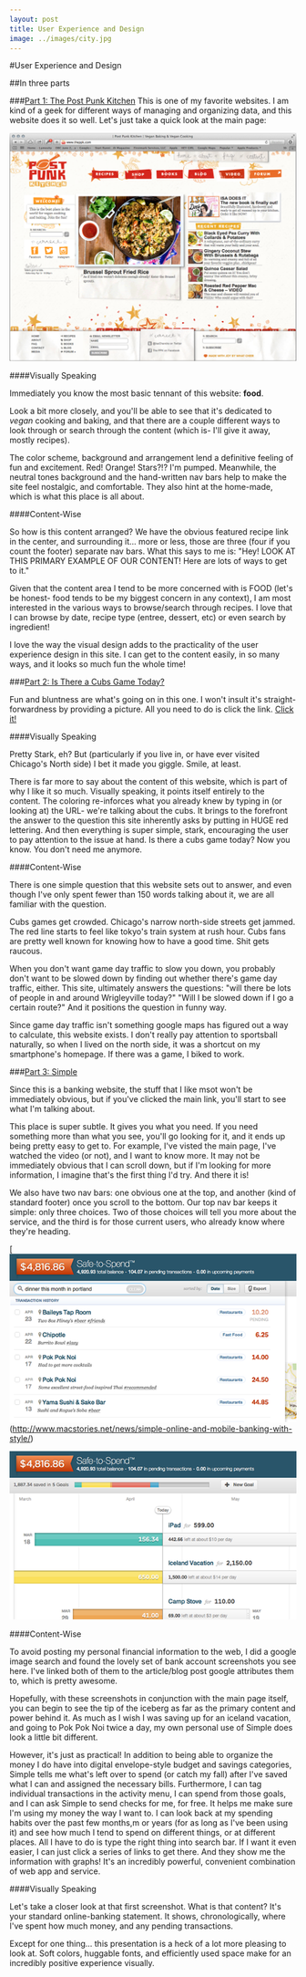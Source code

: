 ```yaml
---
layout: post
title: User Experience and Design
image: ../images/city.jpg 
---
```


#User Experience and Design

##In three parts


###[Part 1: The Post Punk Kitchen](http://www.theppk.com)
This is one of my favorite websites. I am kind of a geek for different ways of managing and organizing data, and this website does it so well. Let's just take a quick look at the main page:

[![image](/images/ppk.png)](http://www.theppk.com)

####Visually Speaking

Immediately you know the most basic tennant of this website: <strong>food</strong>.

Look a bit more closely, and you'll be able to see that it's dedicated to <em>vegan</em> cooking and baking, and that there are a couple different ways to look through or search through the content (which is- I'll give it away, mostly recipes).

The color scheme, background and arrangement lend a definitive feeling of fun and excitement. Red! Orange! Stars?!? I'm pumped. Meanwhile, the neutral tones background and the hand-written nav bars help to make the site feel nostalgic, and comfortable. They also hint at the home-made, which is what this place is all about.

####Content-Wise

So how is this content arranged? We have the obvious featured recipe link in the center, and surrounding it... more or less, those are three (four if you count the footer) separate nav bars. What this says to me is: "Hey! LOOK AT THIS PRIMARY EXAMPLE OF OUR CONTENT! Here are lots of ways to get to it."

Given that the content area I tend to be more concerned with is FOOD (let's be honest- food tends to be my biggest concern in any context), I am most interested in the various ways to browse/search through recipes. I love that I can browse by date, recipe type (entree, dessert, etc) or even search by ingredient!

I love the way the visual design adds to the practicality of the user experience design in this site. I can get to the content easily, in so many ways, and it looks so much fun the whole time!


###[Part 2: Is There a Cubs Game Today?](http://www.isthereacubsgametoday.com)

Fun and bluntness are what's going on in this one. I won't insult it's straight-forwardness by providing a picture. All you need to do is click the link. [Click it!](http://www.isthereacubsgametoday.com)

####Visually Speaking

Pretty Stark, eh? But (particularly if you live in, or have ever visited Chicago's North side) I bet it made you giggle. Smile, at least.

There is far more to say about the content of this website, which is part of why I like it so much. Visually speaking, it points itself entirely to the content. The coloring re-inforces what you already knew by typing in (or looking at) the URL- we're talking about the cubs. It brings to the forefront the answer to the question this site inherently asks by putting in HUGE red lettering. And then everything is super simple, stark, encouraging the user to pay attention to the issue at hand. Is there a cubs game today? Now you know. You don't need me anymore.

####Content-Wise

There is one simple question that this website sets out to answer, and even though I've only spent fewer than 150 words talking about it, we are all familiar with the question.

Cubs games get crowded. Chicago's narrow north-side streets get jammed. The red line starts to feel like tokyo's train system at rush hour. Cubs fans are pretty well known for knowing how to have a good time. Shit gets raucous.

When you don't want game day traffic to slow you down, you probably don't want to be slowed down by finding out whether there's game day traffic, either. This site, ultimately answers the questions: "will there be lots of people in and around Wrigleyville today?" "Will I be slowed down if I go a certain route?" And it positions the question in funny way.

Since game day traffic isn't something google maps has figured out a way to calculate, this website exists. I don't really pay attention to sportsball naturally, so when I lived on the north side, it was a shortcut on my smartphone's homepage. If there was a game, I biked to work.

###[Part 3: Simple](http://www.simple.com)

Since this is a banking website, the stuff that I like msot won't be immediately obvious, but if you've clicked the main link, you'll start to see what I'm talking about.

This place is super subtle. It gives you what you need. If you need something more than what you see, you'll go looking for it, and it ends up being pretty easy to get to. For example, I've visted the main page, I've watched the video (or not), and I want to know more. It may not be immediately obvious that I can scroll down, but if I'm looking for more information, I imagine that's the first thing I'd try. And there it is!

We also have two nav bars: one obvious one at the top, and another (kind of standard footer) once you scroll to the bottom. Our top nav bar keeps it simple: only three choices. Two of those choices will tell you more about the service, and the third is for those current users, who already know where they're heading.

[![insert wireframe here](/images/simple.png)(http://www.macstories.net/news/simple-online-and-mobile-banking-with-style/)

[![insert wireframe here](/images/simplegoals.png)](http://www.macstories.net/news/simple-online-and-mobile-banking-with-style/)

####Content-Wise

To avoid posting my personal financial information to the web, I did a google image search and found the lovely set of bank account screenshots you see here. I've linked both of them to the article/blog post google attributes them to, which is pretty awesome.

Hopefully, with these screenshots in conjunction with the main page itself, you can begin to see the tip of the iceberg as far as the primary content and power behind it. As much as I wish I was saving up for an iceland vacation, and going to Pok Pok Noi twice a day, my own personal use of Simple does look a little bit different. 

However, it's just as practical! In addition to being able to organize the money I do have into digital envelope-style budget and savings categories, Simple tells me what's left over to spend (or catch my fall) after I've saved what I can and assigned the necessary bills. Furthermore, I can tag individual transactions in the activity menu, I can spend from those goals, and I can ask Simple to send checks for me, for free. It helps me make sure I'm using my money the way I want to. I can look back at my spending habits over the past few months,m or years (for as long as I've been using it) and see how much I tend to spend on different things, or at different places. All I have to do is type the right thing into search bar. If I want it even easier, I can just click a series of links to get there. And they show me the information with graphs! It's an incredibly powerful, convenient combination of web app and service.

####Visually Speaking

Let's take a closer look at that first screenshot. What is that content? It's your standard online-banking statement. It shows, chronologically, where I've spent how much money, and any pending transactions.

Except for one thing... this presentation is a heck of a lot more pleasing to look at. Soft colors, huggable fonts, and efficiently used space make for an incredibly positive experience visually.

